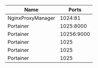 | Name              | Ports      |
| ----------------- | ---------- |
| NginxProxyManager | 1024:81    |
| Portainer         | 1025:8000  |
| Portainer         | 10256:9000 |
| Portainer         | 1025       |
| Portainer         | 1025       |
| Portainer         | 1025       |

